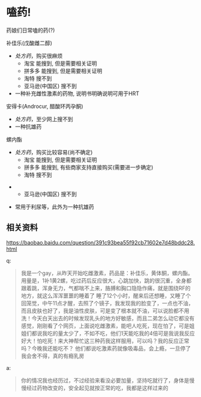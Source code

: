 # 嗑药!
药娘们日常嗑的药(?)

补佳乐(戊酸雌二醇)
+ _处方药_，购买很麻烦
  + 淘宝 能搜到, 但是需要相关证明
  + 拼多多 能搜到, 但是需要相关证明
  + 淘特 搜不到
  + 亚马逊(中国区) 搜不到
+ 一种补充雌性激素的药物, 说明书明确说明可用于HRT

安得卡(Androcur, 醋酸环丙孕酮)
+ _处方药_，至少网上搜不到
+ 一种抗雄药

螺内酯
+ _处方药_，购买比较容易(尚不确定)
  + 淘宝 能搜到, 但是需要相关证明
  + 拼多多 能搜到, 有些商家支持直接购买(需要进一步确定)
  + 淘特 搜不到
 * + 亚马逊(中国区) 搜不到
+ 常用于利尿等，此外为一种抗雄药


## 相关资料

https://baobao.baidu.com/question/391c93bea55f92cb71602e7d48bddc28.html

q:

> 我是一个gay，从昨天开始吃雌激素，药品是：补佳乐，黄体酮，螺内酯。用量是，1补1黄2螺，吃过药后反应很大，心跳加快，跳的很沉重，全身都跟着跳，浑身无力，气都喘不上来，胳膊和胸口隐隐作痛，就是围绕RF的地方，就这么浑浑噩噩的睡着了 睡了12个小时，醒来后还想睡，又睡了个回笼觉，中午11点才醒，去照了个镜子，我发现我的脸变了，一点也不油，而且皮肤也好了，我是油性皮肤，可是变了根本就不油，可以说脸都不用洗！今天白天出去的时候发现乳头的地方好敏感，而且二弟怎么动它都没有感觉，刚刚看了个网页，上面说吃雌激素，能吧人吃死，现在怕了，可是姐姐们都说我吃的量太少了，不如不吃，他们1天能吃我的4倍可是我说我反应好大！怕吃死！来大神帮忙这三种药我这样服用，可以吗？我的反应正常吗？今晚我还能吃不？ 他们都说吃激素药就像吸毒品，会上瘾，一旦停了我会舍不得，真的有瘾乳房

a:

> 你的情况我也经历过，不过经验来看没必要加量，坚持吃就行了，身体是慢慢经过药物改变的，安全起见就按正常的吃，我都是这样过来的
